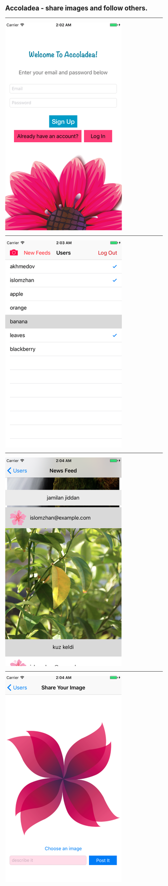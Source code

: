## Accoladea - share images and follow others. 

***

![alt tag](https://github.com/accoladea/exploring-swift/blob/master/Image%20Share/bir.png "a screenshot of the app")

***

![alt tag](https://github.com/accoladea/exploring-swift/blob/master/Image%20Share/iki.png "a screenshot of the app")

***

![alt tag](https://github.com/accoladea/exploring-swift/blob/master/Image%20Share/uch.png "a screenshot of the app")

***

![alt tag](https://github.com/accoladea/exploring-swift/blob/master/Image%20Share/tor.png "a screenshot of the app")
